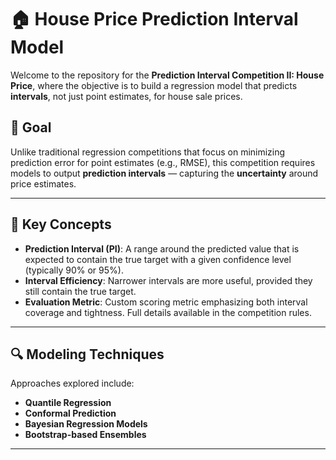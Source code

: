 # 🏠 House Price Prediction Interval Model

Welcome to the repository for the **Prediction Interval Competition II: House Price**, where the objective is to build a regression model that predicts **intervals**, not just point estimates, for house sale prices.

## 🎯 Goal

Unlike traditional regression competitions that focus on minimizing prediction error for point estimates (e.g., RMSE), this competition requires models to output **prediction intervals** — capturing the **uncertainty** around price estimates.

---

## 🧠 Key Concepts

- **Prediction Interval (PI)**: A range around the predicted value that is expected to contain the true target with a given confidence level (typically 90% or 95%).
- **Interval Efficiency**: Narrower intervals are more useful, provided they still contain the true target.
- **Evaluation Metric**: Custom scoring metric emphasizing both interval coverage and tightness. Full details available in the competition rules.

---

## 🔍 Modeling Techniques

Approaches explored include:

- **Quantile Regression**
- **Conformal Prediction**
- **Bayesian Regression Models**
- **Bootstrap-based Ensembles**

---
